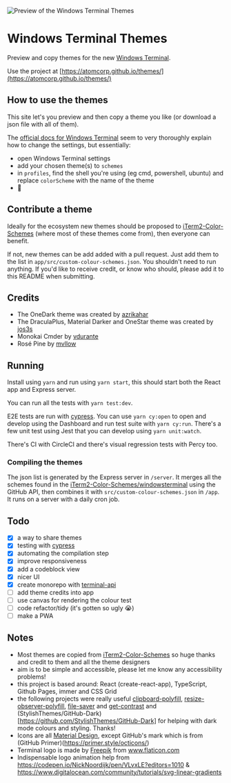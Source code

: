 ![Preview of the Windows Terminal Themes](https://github.com/atomcorp/themes/raw/master/app/public/preview-v3.png)

# Windows Terminal Themes

Preview and copy themes for the new [Windows Terminal](https://github.com/microsoft/terminal).

Use the project at [https://atomcorp.github.io/themes/](https://atomcorp.github.io/themes/)

## How to use the themes

This site let's you preview and then copy a theme you like (or download a json file with all of them).

The [official docs for Windows Terminal](https://github.com/microsoft/terminal/blob/master/doc/user-docs/UsingJsonSettings.md) seem to very thoroughly explain how to change the settings, but essentially:

- open Windows Terminal settings
- add your chosen theme(s) to `schemes`
- in `profiles`, find the shell you're using (eg cmd, powershell, ubuntu) and replace `colorScheme` with the name of the theme
- 🥳

## Contribute a theme

Ideally for the ecosystem new themes should be proposed to [iTerm2-Color-Schemes](https://github.com/mbadolato/iTerm2-Color-Schemes) (where most of these themes come from), then everyone can benefit.

If not, new themes can be add added with a pull request. Just add them to the list in `app/src/custom-colour-schemes.json`. You shouldn't need to run anything. If you'd like to receive credit, or know who should, please add it to this README when submitting.

## Credits

- The OneDark theme was created by [azrikahar](https://github.com/azrikahar)
- The DraculaPlus, Material Darker and OneStar theme was created by [jos3s](https://github.com/jos3s)
- Monokai Cmder by [vdurante](https://github.com/vdurante/windows-terminal-monokai-cmder)
- Rosé Pine by [mvllow](https://github.com/mvllow)

## Running

Install using `yarn` and run using `yarn start`, this should start both the React app and Express server.

You can run all the tests with `yarn test:dev`.

E2E tests are run with [cypress](https://www.cypress.io/). You can use `yarn cy:open` to open and develop using the Dashboard and run test suite with `yarn cy:run`. There's a few unit test using Jest that you can develop using `yarn unit:watch`.

There's CI with CircleCI and there's visual regression tests with Percy too.

### Compiling the themes

The json list is generated by the Express server in `/server`. It merges all the schemes found in the [iTerm2-Color-Schemes/windowsterminal](https://github.com/mbadolato/iTerm2-Color-Schemes/tree/master/windowsterminal) using the GitHub API, then combines it with `src/custom-colour-schemes.json` in `/app`. It runs on a server with a daily cron job.

## Todo

- [x] a way to share themes
- [x] testing with [cypress](https://www.cypress.io/)
- [x] automating the compilation step
- [x] improve responsiveness
- [x] add a codeblock view
- [x] nicer UI
- [x] create monorepo with [terminal-api](https://github.com/atomcorp/terminal-api)
- [ ] add theme credits into app
- [ ] use canvas for rendering the colour test
- [ ] code refactor/tidy (it's gotten so ugly 😭)
- [ ] make a PWA

## Notes

- Most themes are copied from [iTerm2-Color-Schemes](https://github.com/mbadolato/iTerm2-Color-Schemes) so huge thanks and credit to them and all the theme designers
- aim is to be simple and accessible, please let me know any accessibility problems!
- this project is based around: React (create-react-app), TypeScript, Github Pages, immer and CSS Grid
- the following projects were really useful [clipboard-polyfill](https://github.com/lgarron/clipboard-polyfill), [resize-observer-polyfill](https://github.com/que-etc/resize-observer-polyfill), [file-saver](https://github.com/eligrey/FileSaver.js) and [get-contrast](https://github.com/johno/get-contrast) and (StylishThemes/GitHub-Dark)[https://github.com/StylishThemes/GitHub-Dark] for helping with dark mode colours and styling. Thanks!
- Icons are all [Material Design](https://material.io/resources/icons/?style=baseline), except GitHub's mark which is from (GitHub Primer)(https://primer.style/octicons/)
- Terminal logo is made by <a href="https://www.flaticon.com/authors/freepik" title="Freepik">Freepik</a> from <a href="https://www.flaticon.com/" title="Flaticon">www.flaticon.com</a>
- Indispensable logo animation help from https://codepen.io/NickNoordijk/pen/VLvxLE?editors=1010 & https://www.digitalocean.com/community/tutorials/svg-linear-gradients
